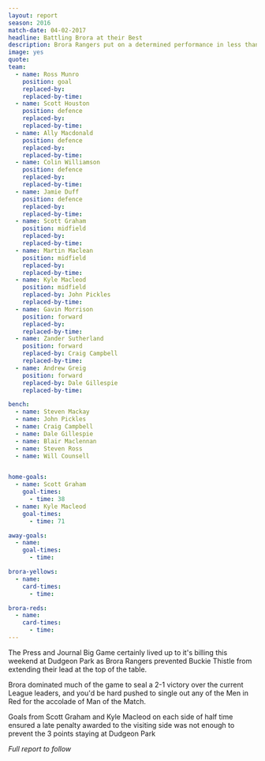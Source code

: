 ```yaml
---
layout: report
season: 2016
match-date: 04-02-2017
headline: Battling Brora at their Best
description: Brora Rangers put on a determined performance in less than ideal conditions to deny Buckie Thistle any points.
image: yes
quote:
team:
  - name: Ross Munro
    position: goal
    replaced-by:
    replaced-by-time:
  - name: Scott Houston
    position: defence
    replaced-by:
    replaced-by-time:
  - name: Ally Macdonald
    position: defence
    replaced-by:
    replaced-by-time:
  - name: Colin Williamson
    position: defence
    replaced-by:
    replaced-by-time:
  - name: Jamie Duff
    position: defence
    replaced-by:
    replaced-by-time:
  - name: Scott Graham
    position: midfield
    replaced-by:
    replaced-by-time:
  - name: Martin Maclean
    position: midfield
    replaced-by:
    replaced-by-time:
  - name: Kyle Macleod
    position: midfield
    replaced-by: John Pickles
    replaced-by-time:
  - name: Gavin Morrison
    position: forward
    replaced-by:
    replaced-by-time:
  - name: Zander Sutherland
    position: forward
    replaced-by: Craig Campbell
    replaced-by-time:
  - name: Andrew Greig
    position: forward
    replaced-by: Dale Gillespie
    replaced-by-time:

bench:
  - name: Steven Mackay
  - name: John Pickles
  - name: Craig Campbell
  - name: Dale Gillespie
  - name: Blair Maclennan
  - name: Steven Ross
  - name: Will Counsell


home-goals:
  - name: Scott Graham
    goal-times:
      - time: 38
  - name: Kyle Macleod
    goal-times:
      - time: 71

away-goals:
  - name:
    goal-times:
      - time:

brora-yellows:
  - name:
    card-times:
      - time:

brora-reds:
  - name:
    card-times:
      - time:
---
```

The Press and Journal Big Game certainly lived up to it's billing this weekend at Dudgeon Park as Brora Rangers prevented Buckie Thistle from extending their lead at the top of the table.

Brora dominated much of the game to seal a 2-1 victory over the current League leaders, and you'd be hard pushed to single out any of the Men in Red for the accolade of Man of the Match.

Goals from Scott Graham and Kyle Macleod on each side of half time ensured a late penalty awarded to the visiting side was not enough to prevent the 3 points staying at Dudgeon Park

*Full report to follow*
